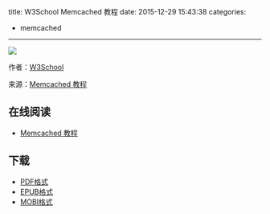 title: W3School Memcached 教程
date: 2015-12-29 15:43:38
categories:
  - memcached
---

![](https://ek8whxe.cloudimg.io/s/width/226/https://www.gitbook.com/cover/book/wizardforcel/w3school-mc.jpg?build=1451374865418&v=12.0.2)

作者：[W3School](http://www.w3cschool.cc/)

来源：[Memcached 教程](http://www.w3cschool.cc/Memcached/Memcached-tutorial.html)

<!--more-->

## 在线阅读 ##

+ [Memcached 教程](https://www.gitbook.com/book/wizardforcel/w3school-mc/details)

## 下载 ##

+ [PDF格式](https://www.gitbook.com/download/pdf/book/wizardforcel/w3school-mc)
+ [EPUB格式](https://www.gitbook.com/download/epub/book/wizardforcel/w3school-mc)
+ [MOBI格式](https://www.gitbook.com/download/mobi/book/wizardforcel/w3school-mc)